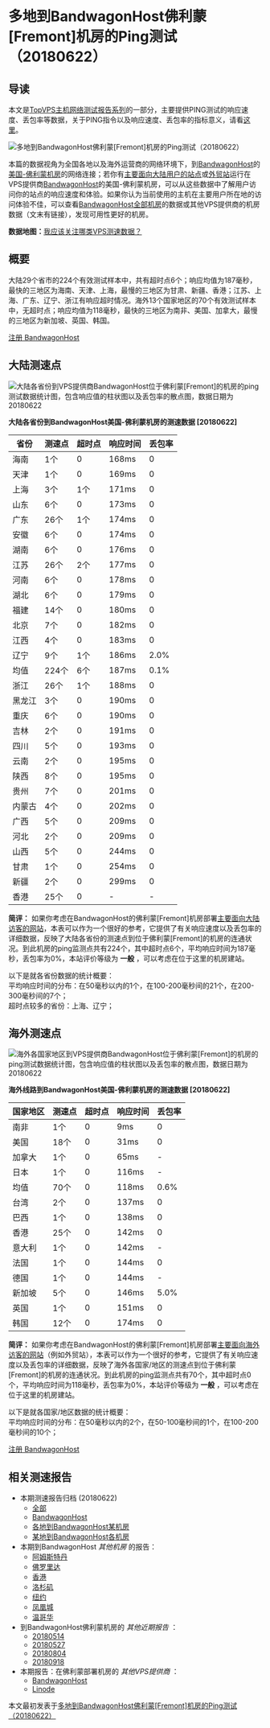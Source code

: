 #  多地到BandwagonHost佛利蒙[Fremont]机房的Ping测试（20180622） 

## 导读

本文是[TopVPS主机网络测试报告系列](https://vps123.top/pingtest)的一部分，主要提供PING测试的响应速度、丢包率等数据，关于PING指令以及响应速度、丢包率的指标意义，请看[这里](https://vps123.top/what-is-ping.html)。

![多地到BandwagonHost佛利蒙\[Fremont\]机房的Ping测试（20180622）](/images/thumbnails/to_bwg_Fremont.png)

本篇的数据视角为全国各地以及海外运营商的网络环境下，到[BandwagonHost](https://vps123.top/go/bwg)的[美国-佛利蒙机房](https://vps123.top/bandwagon-facilities.html#fremont)的网络连接；若你有[主要面向大陆用户的站点](https://vps123.top/website-for-mainland-users.html)或[外贸站](https://vps123.top/website-for-internation-trade.html)运行在VPS提供商[BandwagonHost](https://vps123.top/go/bwg)的美国-佛利蒙机房，可以从这些数据中了解用户访问你的站点的响应速度和体验。如果你认为当前使用的主机在主要用户所在地的访问体验不佳，可以查看[BandwagonHost全部机房](/bandwagon/isp/china/20180622-bandwagon-isp-china.md)的数据或其他VPS提供商的机房数据（文末有链接），发现可用性更好的机房。

**数据地图：**[我应该关注哪类VPS测速数据？](https://vps123.top/find-pingtest-data-you-need.html)

## 概要

大陆29个省市的224个有效测试样本中，共有超时点6个；响应均值为187毫秒，最快的三地区为海南、天津、上海，最慢的三地区为甘肃、新疆、香港；江苏、上海、广东、辽宁、浙江有响应超时情况。海外13个国家地区的70个有效测试样本中，无超时点；响应均值为118毫秒，最快的三地区为南非、美国、加拿大，最慢的三地区为新加坡、英国、韩国。

[注册 BandwagonHost](https://vps123.top/go/bwg/_btn1)

## 大陆测速点

![大陆各省份到VPS提供商BandwagonHost位于佛利蒙\[Fremont\]的机房的ping测试数据统计图，包含响应值的柱状图以及丢包率的散点图，数据日期为20180622](/images/pingtests/bwg_20180622/plot_idc_bwg_usa-fremont_20180622_mainland.png)

**大陆各省份到BandwagonHost美国-佛利蒙机房的测速数据 [20180622]**

省份 | 测速点 | 超时点 | 响应时间 | 丢包率  
---|---|---|---|---  
海南 | 1个 | 0 | 168ms | 0  
天津 | 1个 | 0 | 169ms | 0  
上海 | 3个 | 1个 | 171ms | 0  
山东 | 6个 | 0 | 173ms | 0  
广东 | 26个 | 1个 | 174ms | 0  
安徽 | 6个 | 0 | 174ms | 0  
湖南 | 6个 | 0 | 176ms | 0  
江苏 | 26个 | 2个 | 177ms | 0  
河南 | 6个 | 0 | 178ms | 0  
湖北 | 6个 | 0 | 179ms | 0  
福建 | 14个 | 0 | 180ms | 0  
北京 | 7个 | 0 | 182ms | 0  
江西 | 4个 | 0 | 183ms | 0  
辽宁 | 9个 | 1个 | 186ms | 2.0%  
均值 | 224个 | 6个 | 187ms | 0.1%  
浙江 | 26个 | 1个 | 188ms | 0  
黑龙江 | 3个 | 0 | 190ms | 0  
重庆 | 6个 | 0 | 190ms | 0  
吉林 | 2个 | 0 | 191ms | 0  
四川 | 5个 | 0 | 193ms | 0  
云南 | 2个 | 0 | 195ms | 0  
陕西 | 8个 | 0 | 195ms | 0  
贵州 | 7个 | 0 | 201ms | 0  
内蒙古 | 4个 | 0 | 202ms | 0  
广西 | 5个 | 0 | 209ms | 0  
河北 | 2个 | 0 | 209ms | 0  
山西 | 5个 | 0 | 244ms | 0  
甘肃 | 1个 | 0 | 254ms | 0  
新疆 | 2个 | 0 | 299ms | 0  
香港 | 25个 | 0 | - | -  
  
**简评：** 如果你考虑在BandwagonHost的佛利蒙[Fremont]机房部署[主要面向大陆访客的网站](website-for-mainland-users.html)，本表可以作为一个很好的参考，它提供了有关响应速度以及丢包率的详细数据，反映了大陆各省份的测速点到位于佛利蒙[Fremont]的机房的连通状况。到此机房的ping监测点共有224个，其中超时点6个，平均响应时间为187毫秒，丢包率为0%，本站评价等级为 **一般** ，可以考虑在位于这里的机房建站。

以下是就各省份数据的统计概要：  
平均响应时间的分布：在50毫秒以内的1个，在100-200毫秒间的21个，在200-300毫秒间的7个；  
超时点较多的省份：上海、辽宁；

## 海外测速点

![海外各国家地区到VPS提供商BandwagonHost位于佛利蒙\[Fremont\]的机房的ping测试数据统计图，包含响应值的柱状图以及丢包率的散点图，数据日期为20180622](/images/pingtests/bwg_20180622/plot_idc_bwg_usa-fremont_20180622_overseas.png)

**海外线路到BandwagonHost美国-佛利蒙机房的测速数据 [20180622]**

国家地区 | 测速点 | 超时点 | 响应时间 | 丢包率  
---|---|---|---|---  
南非 | 1个 | 0 | 9ms | 0  
美国 | 18个 | 0 | 31ms | 0  
加拿大 | 1个 | 0 | 65ms | -  
日本 | 1个 | 0 | 116ms | -  
均值 | 70个 | 0 | 118ms | 0.6%  
台湾 | 2个 | 0 | 137ms | 0  
巴西 | 1个 | 0 | 138ms | 0  
香港 | 25个 | 0 | 142ms | 0  
意大利 | 1个 | 0 | 142ms | -  
法国 | 1个 | 0 | 144ms | 0  
德国 | 1个 | 0 | 144ms | -  
新加坡 | 5个 | 0 | 146ms | 5.0%  
英国 | 1个 | 0 | 151ms | 0  
韩国 | 12个 | 0 | 174ms | 0  
  
**简评：** 如果你考虑在BandwagonHost的佛利蒙[Fremont]机房部署[主要面向海外访客的网站](https://vps123.top/website-for-internation-trade.html)（例如外贸站），本表可以作为一个很好的参考，它提供了有关响应速度以及丢包率的详细数据，反映了海外各国家/地区的测速点到位于佛利蒙[Fremont]的机房的连通状况。到此机房的ping监测点共有70个，其中超时点0个，平均响应时间为118毫秒，丢包率为0%，本站评价等级为 **一般** ，可以考虑在位于这里的机房建站。

以下是就各国家/地区数据的统计概要：  
平均响应时间的分布：在50毫秒以内的2个，在50-100毫秒间的1个，在100-200毫秒间的10个；

[注册 BandwagonHost](https://vps123.top/go/bwg/_btn2)

## 相关测速报告

  * 本期测速报告归档 (20180622) 
    * [全部](https://vps123.top/pingtests/20180622 "本期各VPS提供商全部测速报告")
    * [BandwagonHost](https://vps123.top/pingtests/idc-bandwagon/20180622 "本期BandwagonHost的全部测速报告")
    * [各地到BandwagonHost某机房](https://vps123.top/pingtests/idc-bandwagon/isp-global/20180622 "以BandwagonHost某机房为关注对象的视角，横向比较大陆各省份、海外各国家地区")
    * [某地到BandwagonHost各机房](https://vps123.top/pingtests/idc-bandwagon/facility-all/20180622 "以大陆某省份为关注对象的视角，横向比较BandwagonHost各机房")
  * 本期到BandwagonHost _其他机房_ 的报告： 
    * [阿姆斯特丹](/bandwagon/idc/amsterdam/20180622-bandwagon-idc-amsterdam.md "多地到BandwagonHost阿姆斯特丹机房的Ping测试 20180622")
    * [佛罗里达](/bandwagon/idc/florida/20180622-bandwagon-idc-florida.md "多地到BandwagonHost佛罗里达机房的Ping测试 20180622")
    * [香港](/bandwagon/idc/hongkong/20180622-bandwagon-idc-hongkong.md "多地到BandwagonHost香港机房的Ping测试 20180622")
    * [洛杉矶](/bandwagon/idc/losangeles/20180622-bandwagon-idc-losangeles.md "多地到BandwagonHost洛杉矶机房的Ping测试 20180622")
    * [纽约](/bandwagon/idc/newyork/20180622-bandwagon-idc-newyork.md "多地到BandwagonHost纽约机房的Ping测试 20180622")
    * [凤凰城](/bandwagon/idc/phoenix/20180622-bandwagon-idc-phoenix.md "多地到BandwagonHost凤凰城机房的Ping测试 20180622")
    * [温哥华](/bandwagon/idc/vancouver/20180622-bandwagon-idc-vancouver.md "多地到BandwagonHost温哥华机房的Ping测试 20180622")
  * 到BandwagonHost佛利蒙机房的 _其他近期报告_ ： 
    * [20180514](/bandwagon/idc/fremont/20180514-bandwagon-idc-fremont.md "多地到BandwagonHost佛利蒙机房的Ping测试 20180514")
    * [20180527](/bandwagon/idc/fremont/20180527-bandwagon-idc-fremont.md "多地到BandwagonHost佛利蒙机房的Ping测试 20180527")
    * [20180804](/bandwagon/idc/fremont/20180804-bandwagon-idc-fremont.md "多地到BandwagonHost佛利蒙机房的Ping测试 20180804")
    * [20180918](/bandwagon/idc/fremont/20180918-bandwagon-idc-fremont.md "多地到BandwagonHost佛利蒙机房的Ping测试 20180918")
  * 本期报告：在佛利蒙部署机房的 _其他VPS提供商_ ： 
    * [BandwagonHost](/bandwagon/idc/fremont/20180622-bwg-idc-fremont.md "多地到BandwagonHost佛利蒙机房的Ping测试 20180622")
    * [Linode](/linode/idc/fremont/20180622-linode-idc-fremont.md "多地到Linode佛利蒙机房的Ping测试 20180622")



本文最初发表于[多地到BandwagonHost佛利蒙[Fremont]机房的Ping测试（20180622）](https://vps123.top/pingtest/20180622-bandwagon-idc-fremont.html)
